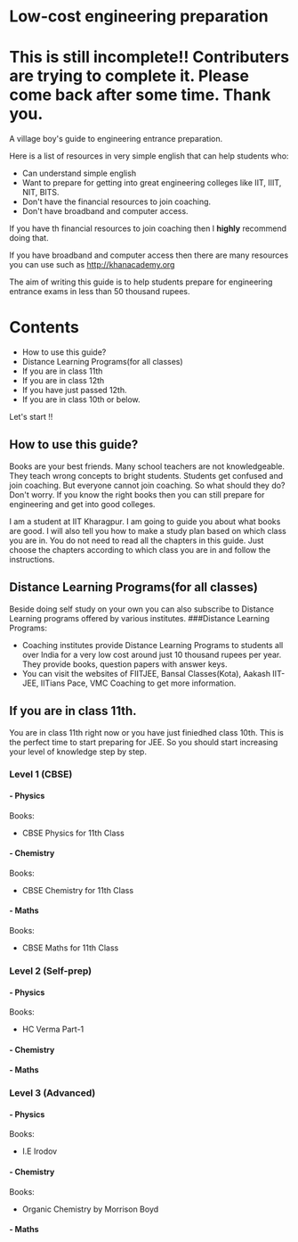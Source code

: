 # Low-cost engineering preparation
# This is still incomplete!! Contributers are trying to complete it. Please come back after some time. Thank you. 
A village boy's guide to engineering entrance preparation.

Here is a list of resources in very simple english that can help students who:
- Can understand simple english
- Want to prepare for getting into great engineering colleges like IIT, IIIT, NIT, BITS.
- Don't have the financial resources to join coaching.
- Don't have broadband and computer access.

If you have th financial resources to join coaching then I **highly** recommend doing that.

If you have broadband and computer access then there are many resources you can use such as http://khanacademy.org

The aim of writing this guide is to help students prepare for engineering entrance exams in less than 50 thousand rupees.

# Contents

- How to use this guide?
- Distance Learning Programs(for all classes)
- If you are in class 11th
- If you are in class 12th
- If you have just passed 12th.
- If you are in class 10th or below.



Let's start !!

## How to use this guide?

Books are your best friends. Many school teachers are not knowledgeable. They teach wrong concepts to bright students. Students get confused and join coaching. But everyone cannot join coaching. So what should they do? Don't worry. If you know the right books then you can still prepare for engineering and get into good colleges.

I am a student at IIT Kharagpur. I am going to guide you about what books are good. I will also tell you how to make a study plan based on which class you are in. You do not need to read all the chapters in this guide. Just choose the chapters according to which class you are in and follow the instructions.

## Distance Learning Programs(for all classes)
Beside doing self study on your own you can also subscribe to Distance Learning programs offered by various institutes.
###Distance Learning Programs:
- Coaching institutes provide Distance Learning Programs to students all over India for a very low cost around just 10 thousand rupees per year. They provide books, question papers with answer keys.
- You can visit the websites of FIITJEE, Bansal Classes(Kota), Aakash IIT-JEE, IITians Pace, VMC Coaching to get more information.


## If you are in class 11th.
You are in class 11th right now or you have just finiedhed class 10th. This is the perfect time to start preparing for JEE. So you should start increasing your level of knowledge step by step.

### Level 1 (CBSE)
#### - Physics
Books:
- CBSE Physics for 11th Class

#### - Chemistry
Books:
- CBSE Chemistry for 11th Class

#### - Maths
Books:
- CBSE Maths for 11th Class

### Level 2 (Self-prep)
#### - Physics
Books:
- HC Verma Part-1

#### - Chemistry

#### - Maths

### Level 3 (Advanced)
#### - Physics
Books:
- I.E Irodov

#### - Chemistry
Books:
- Organic Chemistry by Morrison Boyd

#### - Maths
